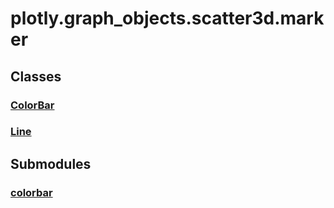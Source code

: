 # plotly.graph_objects.scatter3d.marker

## Classes

### [ColorBar](ColorBar.md)

### [Line](Line.md)


## Submodules

### [colorbar](colorbar-package/index.md)



